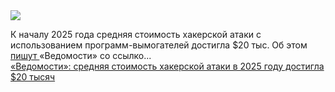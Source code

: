 <!--2025-01-20 11:22:24-->
<div class="yb">
  <div class="rss smaller1 habr"><img src="https://habrastorage.org/webt/gp/zs/os/gpzsosa6y8k6jf9znx2dyg3ssci.jpeg" /><p>К началу 2025 года средняя стоимость хакерской атаки с использованием программ-вымогателей достигла $20 тыс. Об этом <a href="https://www.vedomosti.ru/technology/articles/2025/01/20/1087107-srednyaya-stoimost-hakerskoi-ataki" rel="noopener noreferrer nofollow">пишут </a>«Ведомости» со ссылко... <br><a class="light" href="https://habr.com/ru/news/874992/?utm_source=habrahabr&utm_medium=rss&utm_campaign=874992">«Ведомости»: средняя стоимость хакерской атаки в 2025 году достигла $20 тысяч</a></div>
</div>
